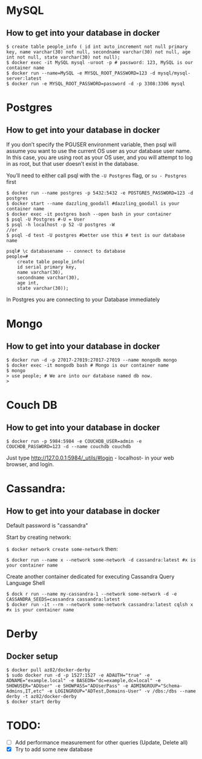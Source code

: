# MySQL

## How to get into your database in docker

```
$ create table people_info ( id int auto_increment not null primary key, name varchar(30) not null, secondname varchar(30) not null, age int not null, state varchar(30) not null);
$ docker exec -it MySQL mysql -uroot -p # password: 123, MySQL is our container name
$ docker run --name=MySQL -e MYSQL_ROOT_PASSWORD=123 -d mysql/mysql-server:latest
$ docker run -e MYSQL_ROOT_PASSWORD=password -d -p 3308:3306 mysql
```

# Postgres

## How to get into your database in docker

If you don’t specify the PGUSER environment variable, then psql will assume you want to use the current OS user as your database user name. In this case, you are using root as your OS user, and you will attempt to log in as root, but that user doesn’t exist in the database.

You’ll need to either call psql with the `-U Postgres` flag, or `su - Postgres` first
```
$ docker run --name postgres -p 5432:5432 -e POSTGRES_PASSWORD=123 -d postgres
$ docker start --name dazzling_goodall #dazzling_goodall is your container name
$ docker exec -it postgres bash --open bash in your container 
$ psql -U Postgres #-U = User
$ psql -h localhost -p 52 -U postgres -W
//or
$ psql -d test -U postgres #better use this # test is our database name

psql# \c databasename -- connect to database
people=#            
    create table people_info(
    id serial primary key,
    name varchar(30),
    secondname varchar(30),
    age int,
    state varchar(30));
```
In Postgres you are connecting to your Database immediately

# Mongo

## How to get into your database in docker

```
$ docker run -d -p 27017-27019:27017-27019 --name mongodb mongo
$ docker exec -it mongodb bash # Mongo is our container name
$ mongo
> use people; # We are into our database named db now.
> 
```


# Couch DB

## How to get into your database in docker

```
$ docker run -p 5984:5984 -e COUCHDB_USER=admin -e COUCHDB_PASSWORD=123 -d --name couchdb couchdb
```
Just type http://127.0.0.1:5984/_utils/#login - localhost- in your web browser, and login.
 
# Cassandra:

## How to get into your database in docker

Default password is "cassandra"

Start by creating network:

`$ docker network create some-network`
then:

```
$ docker run --name x --network some-network -d cassandra:latest #x is your container name
```
Create another container dedicated for executing Cassandra Query Language Shell 

```
$ dock r run --name my-cassandra-1 --network some-network -d -e CASSANDRA_SEEDS=cassandra cassandra:latest
$ docker run -it --rm --network some-network cassandra:latest cqlsh x #x is your container name
```


# Derby

## Docker setup

```
$ docker pull az82/docker-derby
$ sudo docker run -d -p 1527:1527 -e ADAUTH="true" -e ADNAME="example.local" -e BASEDN="dc=example,dc=local" -e SHOWUSER="ADUser" -e SHOWPASS="ADUserPass" -e ADMINGROUP="Schema-Admins,IT,etc" -e LOGINGROUP="ADTest,Domains-User" -v /dbs:/dbs --name derby -t az82/docker-derby  
$ docker start derby
```

# TODO:


- [ ] Add performance measurement for other queries (Update, Delete all)
- [x] Try to add some new database 
